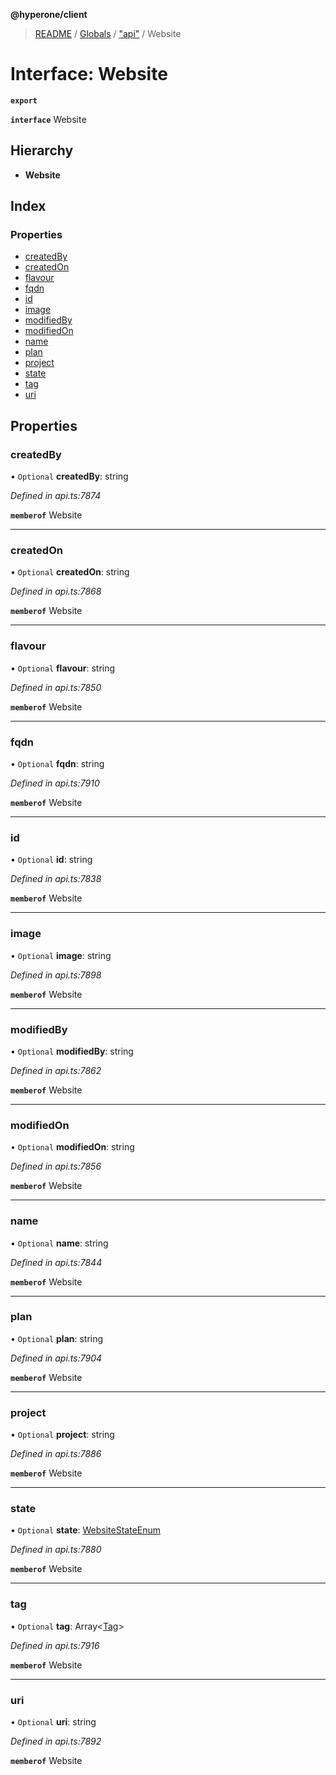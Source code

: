 **@hyperone/client**

> [README](../README.md) / [Globals](../globals.md) / ["api"](../modules/_api_.md) / Website

# Interface: Website

**`export`** 

**`interface`** Website

## Hierarchy

* **Website**

## Index

### Properties

* [createdBy](_api_.website.md#createdby)
* [createdOn](_api_.website.md#createdon)
* [flavour](_api_.website.md#flavour)
* [fqdn](_api_.website.md#fqdn)
* [id](_api_.website.md#id)
* [image](_api_.website.md#image)
* [modifiedBy](_api_.website.md#modifiedby)
* [modifiedOn](_api_.website.md#modifiedon)
* [name](_api_.website.md#name)
* [plan](_api_.website.md#plan)
* [project](_api_.website.md#project)
* [state](_api_.website.md#state)
* [tag](_api_.website.md#tag)
* [uri](_api_.website.md#uri)

## Properties

### createdBy

• `Optional` **createdBy**: string

*Defined in api.ts:7874*

**`memberof`** Website

___

### createdOn

• `Optional` **createdOn**: string

*Defined in api.ts:7868*

**`memberof`** Website

___

### flavour

• `Optional` **flavour**: string

*Defined in api.ts:7850*

**`memberof`** Website

___

### fqdn

• `Optional` **fqdn**: string

*Defined in api.ts:7910*

**`memberof`** Website

___

### id

• `Optional` **id**: string

*Defined in api.ts:7838*

**`memberof`** Website

___

### image

• `Optional` **image**: string

*Defined in api.ts:7898*

**`memberof`** Website

___

### modifiedBy

• `Optional` **modifiedBy**: string

*Defined in api.ts:7862*

**`memberof`** Website

___

### modifiedOn

• `Optional` **modifiedOn**: string

*Defined in api.ts:7856*

**`memberof`** Website

___

### name

• `Optional` **name**: string

*Defined in api.ts:7844*

**`memberof`** Website

___

### plan

• `Optional` **plan**: string

*Defined in api.ts:7904*

**`memberof`** Website

___

### project

• `Optional` **project**: string

*Defined in api.ts:7886*

**`memberof`** Website

___

### state

• `Optional` **state**: [WebsiteStateEnum](../enums/_api_.websitestateenum.md)

*Defined in api.ts:7880*

**`memberof`** Website

___

### tag

• `Optional` **tag**: Array\<[Tag](_api_.tag.md)>

*Defined in api.ts:7916*

**`memberof`** Website

___

### uri

• `Optional` **uri**: string

*Defined in api.ts:7892*

**`memberof`** Website
